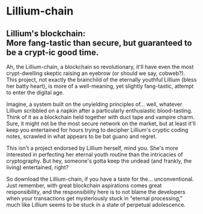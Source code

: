 # Lillium-chain

Lillium's blockchain:  
More fang-tastic than secure, but guaranteed to be a crypt-ic good time.
---
Ah, the Lillium-chain, a blockchain so revolutionary, it'll have even the most crypt-dwelling skeptic raising an eyebrow (or should we say, cobweb?). This project, not exactly the brainchild of the eternally youthful Lillium (bless her batty heart), is more of a well-meaning, yet slightly fang-tastic, attempt to enter the digital age.

Imagine, a system built on the unyielding principles of... well, whatever Lillium scribbled on a napkin after a particularly enthusiastic blood-tasting. Think of it as a blockchain held together with duct tape and vampire charm. Sure, it might not be the most secure network on the market, but at least it'll keep you entertained for hours trying to decipher Lillium's cryptic coding notes, scrawled in what appears to be bat guano and regret.

This isn't a project endorsed by Lillium herself, mind you.  She's more interested in perfecting her eternal youth routine than the intricacies of cryptography. But hey, someone's gotta keep the undead (and frankly, the living) entertained, right?

So download the Lillium-chain, if you have a taste for the... unconventional. Just remember, with great blockchain aspirations comes great responsibility, and the responsibility here is to not blame the developers when your transactions get mysteriously stuck in "eternal processing," much like Lillium seems to be stuck in a state of perpetual adolescence.
